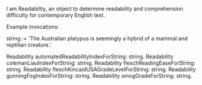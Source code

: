 I am Readability, an object to determine readability and comprehension difficulty for contemporary English text.

Example invocations:

string := 'The Australian platypus is seemingly a hybrid of a mammal and reptilian creature.'.

Readability automatedReadabilityIndexForString: string.
Readability colemanLiauIndexForString: string.
Readability fleschReadingEaseForString: string.
Readability fleschKincaidUSAGradeLevelForString: string.
Readability gunningFogIndexForString: string.
Readability smogGradeForString: string.
